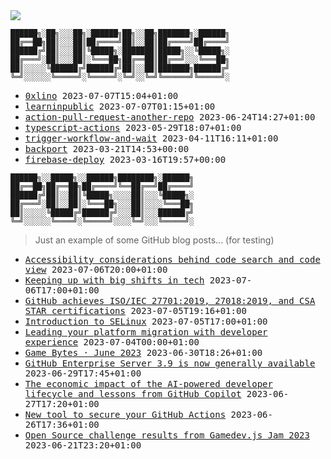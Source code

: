 <img src="https://github-profile-trophy.vercel.app/?username=0xlino&theme=onedark"/>

```
██████╗░██╗░░░██╗░██████╗██╗░░██╗███████╗░██████╗
██╔══██╗██║░░░██║██╔════╝██║░░██║██╔════╝██╔════╝
██████╔╝██║░░░██║╚█████╗░███████║█████╗░░╚█████╗░
██╔═══╝░██║░░░██║░╚═══██╗██╔══██║██╔══╝░░░╚═══██╗
██║░░░░░╚██████╔╝██████╔╝██║░░██║███████╗██████╔╝
╚═╝░░░░░░╚═════╝░╚═════╝░╚═╝░░╚═╝╚══════╝╚═════╝░
```

<!-- PUSHES:START -->

- <samp>[0xlino](https://github.com/0xlino/0xlino) <kbd>2023-07-07T15:04+01:00</kbd></samp>
- <samp>[learninpublic](https://github.com/0xlino/learninpublic) <kbd>2023-07-07T01:15+01:00</kbd></samp>
- <samp>[action-pull-request-another-repo](https://github.com/0xlino/action-pull-request-another-repo) <kbd>2023-06-24T14:27+01:00</kbd></samp>
- <samp>[typescript-actions](https://github.com/0xlino/typescript-actions) <kbd>2023-05-29T18:07+01:00</kbd></samp>
- <samp>[trigger-workflow-and-wait](https://github.com/0xlino/trigger-workflow-and-wait) <kbd>2023-04-11T16:11+01:00</kbd></samp>
- <samp>[backport](https://github.com/0xlino/backport) <kbd>2023-03-21T14:53+00:00</kbd></samp>
- <samp>[firebase-deploy](https://github.com/0xlino/firebase-deploy) <kbd>2023-03-16T19:57+00:00</kbd></samp>

<!-- PUSHES:END -->

```
██████╗░░█████╗░░██████╗████████╗░██████╗
██╔══██╗██╔══██╗██╔════╝╚══██╔══╝██╔════╝
██████╔╝██║░░██║╚█████╗░░░░██║░░░╚█████╗░
██╔═══╝░██║░░██║░╚═══██╗░░░██║░░░░╚═══██╗
██║░░░░░╚█████╔╝██████╔╝░░░██║░░░██████╔╝
╚═╝░░░░░░╚════╝░╚═════╝░░░░╚═╝░░░╚═════╝░
```

> Just an example of some GitHub blog posts... (for testing)

<!-- POSTS:START -->

- <samp>[Accessibility considerations behind code search and code view](https://github.blog/2023-07-06-accessibility-considerations-behind-code-search-and-code-view/) <kbd>2023-07-06T20:00+01:00</kbd></samp>
- <samp>[Keeping up with big shifts in tech](https://github.blog/2023-07-06-keeping-up-with-big-shifts-in-tech/) <kbd>2023-07-06T17:00+01:00</kbd></samp>
- <samp>[GitHub achieves ISO/IEC 27701:2019, 27018:2019, and CSA STAR certifications](https://github.blog/2023-07-05-github-achieves-iso-iec-277012019-270182019-and-csa-star-certifications/) <kbd>2023-07-05T19:16+01:00</kbd></samp>
- <samp>[Introduction to SELinux](https://github.blog/2023-07-05-introduction-to-selinux/) <kbd>2023-07-05T17:00+01:00</kbd></samp>
- <samp>[Leading your platform migration with developer experience](https://github.blog/2023-07-03-leading-your-platform-migration-with-developer-experience/) <kbd>2023-07-04T00:00+01:00</kbd></samp>
- <samp>[Game Bytes · June 2023](https://github.blog/2023-06-30-game-bytes-june-2023/) <kbd>2023-06-30T18:26+01:00</kbd></samp>
- <samp>[GitHub Enterprise Server 3.9 is now generally available](https://github.blog/2023-06-29-github-enterprise-server-3-9-is-now-generally-available/) <kbd>2023-06-29T17:45+01:00</kbd></samp>
- <samp>[The economic impact of the AI-powered developer lifecycle and lessons from GitHub Copilot](https://github.blog/2023-06-27-the-economic-impact-of-the-ai-powered-developer-lifecycle-and-lessons-from-github-copilot/) <kbd>2023-06-27T17:20+01:00</kbd></samp>
- <samp>[New tool to secure your GitHub Actions](https://github.blog/2023-06-26-new-tool-to-secure-your-github-actions/) <kbd>2023-06-26T17:36+01:00</kbd></samp>
- <samp>[Open Source challenge results from Gamedev.js Jam 2023](https://github.blog/2023-06-21-gamedev-js-2023/) <kbd>2023-06-21T23:20+01:00</kbd></samp>

<!-- POSTS:END -->
